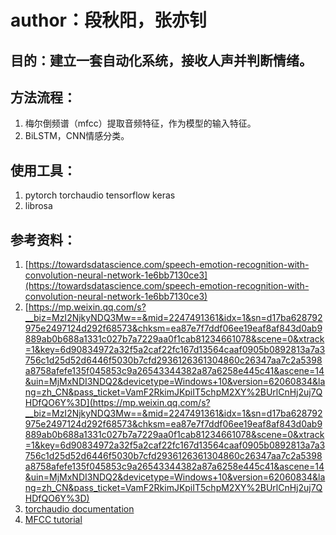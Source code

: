 # author：段秋阳，张亦钊

## 目的：建立一套自动化系统，接收人声并判断情绪。

## 方法流程：
1. 梅尔倒频谱（mfcc）提取音频特征，作为模型的输入特征。
2. BiLSTM，CNN情感分类。

## 使用工具：
1. pytorch torchaudio tensorflow keras
2. librosa

## 参考资料：
1. [https://towardsdatascience.com/speech-emotion-recognition-with-convolution-neural-network-1e6bb7130ce3](https://towardsdatascience.com/speech-emotion-recognition-with-convolution-neural-network-1e6bb7130ce3)
2. [https://mp.weixin.qq.com/s?__biz=MzI2NjkyNDQ3Mw==&mid=2247491361&idx=1&sn=d17ba628792975e2497124d292f68573&chksm=ea87e7f7ddf06ee19eaf8af843d0ab9889ab0b688a1331c027b7a7229aa0f1cab81234661078&scene=0&xtrack=1&key=6d90834972a32f5a2caf22fc167d13564caaf0905b0892813a7a3756c1d25d52d6446f5030b7cfd2936126361304860c26347aa7c2a5398a8758afefe135f045853c9a26543344382a87a6258e445c41&ascene=14&uin=MjMxNDI3NDQ2&devicetype=Windows+10&version=62060834&lang=zh_CN&pass_ticket=VamF2RkimJKpiIT5chpM2XY%2BUrlCnHj2uj7QHDfQO6Y%3D](https://mp.weixin.qq.com/s?__biz=MzI2NjkyNDQ3Mw==&mid=2247491361&idx=1&sn=d17ba628792975e2497124d292f68573&chksm=ea87e7f7ddf06ee19eaf8af843d0ab9889ab0b688a1331c027b7a7229aa0f1cab81234661078&scene=0&xtrack=1&key=6d90834972a32f5a2caf22fc167d13564caaf0905b0892813a7a3756c1d25d52d6446f5030b7cfd2936126361304860c26347aa7c2a5398a8758afefe135f045853c9a26543344382a87a6258e445c41&ascene=14&uin=MjMxNDI3NDQ2&devicetype=Windows+10&version=62060834&lang=zh_CN&pass_ticket=VamF2RkimJKpiIT5chpM2XY%2BUrlCnHj2uj7QHDfQO6Y%3D)
3. [torchaudio documentation](https://pytorch.org/audio/)
4. [MFCC tutorial](http://practicalcryptography.com/miscellaneous/machine-learning/guide-mel-frequency-cepstral-coefficients-mfccs/)